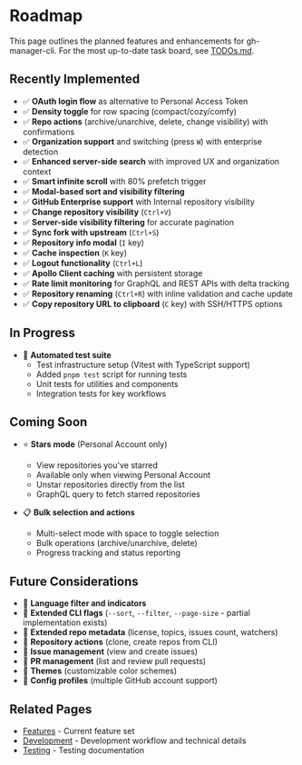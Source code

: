# Roadmap

This page outlines the planned features and enhancements for gh-manager-cli. For the most up-to-date task board, see [TODOs.md](../TODOs.md).

## Recently Implemented

- ✅ **OAuth login flow** as alternative to Personal Access Token
- ✅ **Density toggle** for row spacing (compact/cozy/comfy)
- ✅ **Repo actions** (archive/unarchive, delete, change visibility) with confirmations
- ✅ **Organization support** and switching (press `W`) with enterprise detection
- ✅ **Enhanced server-side search** with improved UX and organization context
- ✅ **Smart infinite scroll** with 80% prefetch trigger
- ✅ **Modal-based sort and visibility filtering**
- ✅ **GitHub Enterprise support** with Internal repository visibility
- ✅ **Change repository visibility** (`Ctrl+V`)
- ✅ **Server-side visibility filtering** for accurate pagination
- ✅ **Sync fork with upstream** (`Ctrl+S`)
- ✅ **Repository info modal** (`I` key)
- ✅ **Cache inspection** (`K` key)
- ✅ **Logout functionality** (`Ctrl+L`)
- ✅ **Apollo Client caching** with persistent storage
- ✅ **Rate limit monitoring** for GraphQL and REST APIs with delta tracking
- ✅ **Repository renaming** (`Ctrl+R`) with inline validation and cache update
- ✅ **Copy repository URL to clipboard** (`C` key) with SSH/HTTPS options

## In Progress

- 🔄 **Automated test suite**
  - Test infrastructure setup (Vitest with TypeScript support)
  - Added `pnpm test` script for running tests
  - Unit tests for utilities and components
  - Integration tests for key workflows

## Coming Soon

- ⭐ **Stars mode** (Personal Account only)
  - View repositories you've starred
  - Available only when viewing Personal Account
  - Unstar repositories directly from the list
  - GraphQL query to fetch starred repositories

- 📋 **Bulk selection and actions**
  - Multi-select mode with space to toggle selection
  - Bulk operations (archive/unarchive, delete)
  - Progress tracking and status reporting

## Future Considerations

- 🔮 **Language filter and indicators**
- 🔮 **Extended CLI flags** (`--sort`, `--filter`, `--page-size` - partial implementation exists)
- 🔮 **Extended repo metadata** (license, topics, issues count, watchers)
- 🔮 **Repository actions** (clone, create repos from CLI)
- 🔮 **Issue management** (view and create issues)
- 🔮 **PR management** (list and review pull requests)
- 🔮 **Themes** (customizable color schemes)
- 🔮 **Config profiles** (multiple GitHub account support)

## Related Pages

- [Features](Features.md) - Current feature set
- [Development](Development.md) - Development workflow and technical details
- [Testing](Testing.md) - Testing documentation

